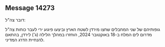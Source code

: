 ## Message 14273

דובר צה"ל:

גופותיהם של שני המחבלים שחצו מירדן לשטח הארץ וביצעו פיגוע ירי לעבר כוחות צה"ל מדרום לים המלח ב-18 באוקטובר 2024, הוחזרו במהלך הלילה (ג') לירדן, בהתאם להנחיית הדרג המדיני.

